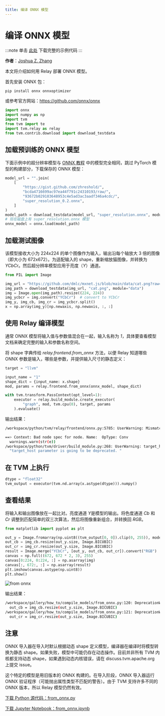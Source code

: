 ```yaml
---
title: 编译 ONNX 模型
---
```


# 编译 ONNX 模型

:::note
单击 [此处](https://tvm.apache.org/docs/how_to/compile_models/from_onnx.html#sphx-glr-download-how-to-compile-models-from-onnx-py) 下载完整的示例代码
:::

**作者**：[Joshua Z. Zhang](https://zhreshold.github.io/)

本文将介绍如何用 Relay 部署 ONNX 模型。

首先安装 ONNX 包：

``` bash
pip install onnx onnxoptimizer
```

或参考官方网站：https://github.com/onnx/onnx

``` python
import onnx
import numpy as np
import tvm
from tvm import te
import tvm.relay as relay
from tvm.contrib.download import download_testdata
```

## 加载预训练的 ONNX 模型

下面示例中的超分辨率模型与 [ONNX 教程](http://pytorch.org/tutorials/advanced/super_resolution_with_caffe2.html) 中的模型完全相同，跳过 PyTorch 模型的构建部分，下载保存的 ONNX 模型：

``` python
model_url = "".join(
    [
        "https://gist.github.com/zhreshold/",
        "bcda4716699ac97ea44f791c24310193/raw/",
        "93672b029103648953c4e5ad3ac3aadf346a4cdc/",
        "super_resolution_0.2.onnx",
    ]
)
model_path = download_testdata(model_url, "super_resolution.onnx", module="onnx")
# 现在磁盘上有 super_resolution.onnx 模型
onnx_model = onnx.load(model_path)
```

## 加载测试图像

该模型接收大小为 224x224 的单个图像作为输入，输出沿每个轴放大 3 倍的图像（即大小为 672x672）。为适配输入的 shape，重新缩放猫图像，并转换为 *YCbCr*。然后超分辨率模型应用于亮度（*Y*）通道。

``` python
from PIL import Image

img_url = "https://github.com/dmlc/mxnet.js/blob/main/data/cat.png?raw=true"
img_path = download_testdata(img_url, "cat.png", module="data")
img = Image.open(img_path).resize((224, 224))
img_ycbcr = img.convert("YCbCr")  # convert to YCbCr
img_y, img_cb, img_cr = img_ycbcr.split()
x = np.array(img_y)[np.newaxis, np.newaxis, :, :]
```

## 使用 Relay 编译模型

通常 ONNX 模型将输入值与参数值混合在一起，输入名称为 *1*，具体要查看模型文档来确定完整的输入和参数名称空间。

将 shape 字典传给 *relay.frontend.from_onnx* 方法，以便 Relay 知道哪些 ONNX 参数是输入，哪些是参数，并提供输入尺寸的静态定义：

``` python
target = "llvm"

input_name = "1"
shape_dict = {input_name: x.shape}
mod, params = relay.frontend.from_onnx(onnx_model, shape_dict)

with tvm.transform.PassContext(opt_level=1):
    executor = relay.build_module.create_executor(
        "graph", mod, tvm.cpu(0), target, params
    ).evaluate()
```

输出结果：

``` bash
/workspace/python/tvm/relay/frontend/onnx.py:5785: UserWarning: Mismatched attribute type in ' : kernel_shape'

==> Context: Bad node spec for node. Name:  OpType: Conv
  warnings.warn(str(e))
/workspace/python/tvm/driver/build_module.py:268: UserWarning: target_host parameter is going to be deprecated. Please pass in tvm.target.Target(target, host=target_host) instead.
  "target_host parameter is going to be deprecated. "
```

## 在 TVM 上执行

``` python
dtype = "float32"
tvm_output = executor(tvm.nd.array(x.astype(dtype))).numpy()
```

## 查看结果

将输入和输出图像放在一起比对。亮度通道 *Y*是模型的输出。将色度通道 *Cb* 和 *Cr* 调整到匹配简单的双三次算法，然后将图像重新组合，并转换回 *RGB*。

``` python
from matplotlib import pyplot as plt

out_y = Image.fromarray(np.uint8((tvm_output[0, 0]).clip(0, 255)), mode="L")
out_cb = img_cb.resize(out_y.size, Image.BICUBIC)
out_cr = img_cr.resize(out_y.size, Image.BICUBIC)
result = Image.merge("YCbCr", [out_y, out_cb, out_cr]).convert("RGB")
canvas = np.full((672, 672 * 2, 3), 255)
canvas[0:224, 0:224, :] = np.asarray(img)
canvas[:, 672:, :] = np.asarray(result)
plt.imshow(canvas.astype(np.uint8))
plt.show()
```

 ![from onnx](https://tvm.apache.org/docs/_images/sphx_glr_from_onnx_001.png)

输出结果：

``` bash
/workspace/gallery/how_to/compile_models/from_onnx.py:120: DeprecationWarning: BICUBIC is deprecated and will be removed in Pillow 10 (2023-07-01). Use Resampling.BICUBIC instead.
  out_cb = img_cb.resize(out_y.size, Image.BICUBIC)
/workspace/gallery/how_to/compile_models/from_onnx.py:121: DeprecationWarning: BICUBIC is deprecated and will be removed in Pillow 10 (2023-07-01). Use Resampling.BICUBIC instead.
  out_cr = img_cr.resize(out_y.size, Image.BICUBIC)
```

## 注意

ONNX 导入器在导入时默认根据动态 shape 定义模型，编译器在编译时将模型转换为静态 shape。如果失败，模型中可能仍存在动态操作。目前并非所有 TVM 内核都支持动态 shape，如果遇到动态内核错误，请在 discuss.tvm.apache.org 上提交 issue。

这个特定的模型是用旧版本的 ONNX 构建的。在导入阶段，ONNX 导入器运行 ONNX 验证程序（可能抛出属性类型不匹配的警告）。由于 TVM 支持许多不同的 ONNX 版本，所以 Relay 模型仍然有效。

[下载 Python 源代码：from_onnx.py](https://tvm.apache.org/docs/_downloads/eb551cfff8900ec35fae9f15aa728e45/from_onnx.py)

[下载 Jupyter Notebook：from_onnx.ipynb](https://tvm.apache.org/docs/_downloads/779f52a44f2b8ab22dc21eee0c27fd4d/from_onnx.ipynb)

